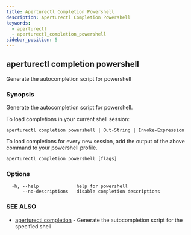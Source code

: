 ```yaml
---
title: Aperturectl Completion Powershell
description: Aperturectl Completion Powershell
keywords:
  - aperturectl
  - aperturectl_completion_powershell
sidebar_position: 5
---
```


## aperturectl completion powershell

Generate the autocompletion script for powershell

### Synopsis

Generate the autocompletion script for powershell.

To load completions in your current shell session:

    aperturectl completion powershell | Out-String | Invoke-Expression

To load completions for every new session, add the output of the above command
to your powershell profile.

```
aperturectl completion powershell [flags]
```

### Options

```
  -h, --help              help for powershell
      --no-descriptions   disable completion descriptions
```

### SEE ALSO

- [aperturectl completion](aperturectl_completion.md) - Generate the autocompletion script for the specified shell
